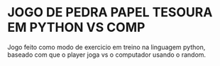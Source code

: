 <h1>JOGO DE PEDRA PAPEL TESOURA EM PYTHON VS COMP </h1>
<p>Jogo feito como modo de exercicio em treino na linguagem python, baseado com que o player joga vs o computador usando o random.</p>
